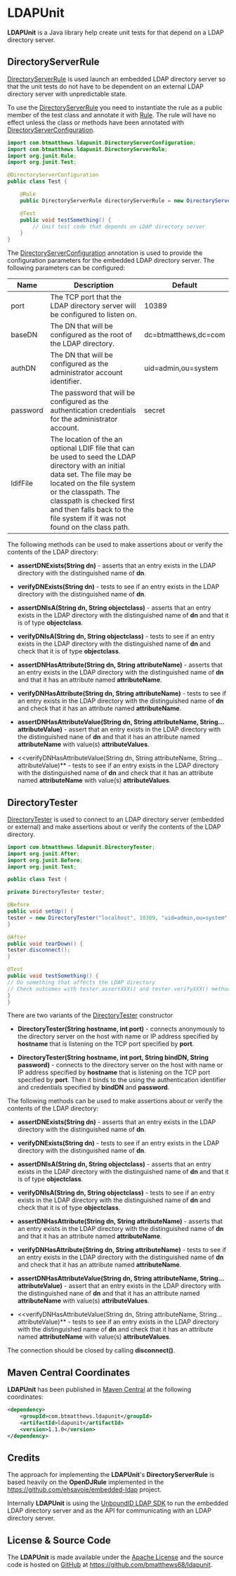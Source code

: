 LDAPUnit
========

**LDAPUnit** is a Java library help create unit tests for that depend on a LDAP directory server.

DirectoryServerRule
-------------------

[DirectoryServerRule](http://ldapunit.btmatthews.com/apidocs/com/btmatthews/ldapunit/DirectoryServerRule.html) is used
launch an embedded LDAP directory server so that the unit tests do not have to be dependent on an external LDAP
directory server with unpredictable state.

To use the
[DirectoryServerRule](http://ldapunit.btmatthews.com/apidocs/com/btmatthews/ldapunit/DirectoryServerRule.html) you need
to instantiate the rule as a public member of the test class and annotate it with
[Rule](http://kentbeck.github.com/junit/javadoc/4.10/org/junit/Rule.html). The rule will have no effect unless the class
or methods have been annotated with
[DirectoryServerConfiguration](http://ldapunit.btmatthews.com/apidocs/com/btmatthews/ldapunit/DirectoryServerConfiguration.html).

```java
import com.btmatthews.ldapunit.DirectoryServerConfiguration;
import com.btmatthews.ldapunit.DirectoryServerRule;
import org.junit.Rule;
import org.junit.Test;

@DirectoryServerConfiguration
public class Test {

    @Rule
    public DirectoryServerRule directoryServerRule = new DirectoryServerRule();

    @Test
    public void testSomething() {
        // Unit test code that depends on LDAP directory server
    }
}
```

The
[DirectoryServerConfiguration](http://ldapunit.btmatthews.com/apidocs/com/btmatthews/ldapunit/DirectoryServerConfiguration.html)
annotation is used to provide the configuration parameters for the embedded LDAP directory server. The following
parameters can be configured:

<table>
<thead><tr>
<th>Name</th>
<th>Description</th>
<th>Default</th>
</tr></thead>
<tbody>
<tr>
<td>port</td>
<td>The TCP port that the LDAP directory server will be configured to listen on.</td>
<td>10389</td>
</tr>
<tr>
<td>baseDN</td>
<td>The DN that will be configured as the root of the LDAP directory.</td>
<td>dc=btmatthews,dc=com</td>
</tr>
<tr>
<td>authDN</td>
<td>The DN that will be configured as the administrator account identifier.</td>
<td>uid=admin,ou=system</td>
</tr>
<tr>
<td>password</td>
<td>The password that will be configured as the authentication credentials for the administrator account.</td>
<td>secret</td>
</tr>
<tr>
<td>ldifFile</td>
<td>The location of the an optional LDIF file that can be used to seed the LDAP directory with an initial data set. The
file may be located on the file system or the classpath. The classpath is checked first and then falls back to the file
system if it was not found on the class path.</td>
<td></td>
</tbody>
</table>

The following methods can be used to make assertions about or verify the contents of the LDAP directory:

* **assertDNExists(String dn)** - asserts that an entry exists in the LDAP directory with the distinguished name of
  **dn**.

* **verifyDNExists(String dn)** - tests to see if an entry exists in the LDAP directory with the distinguished name
  of **dn**.

* **assertDNIsA(String dn, String objectclass)** - asserts that an entry exists in the LDAP directory with the
  distinguished name of **dn** and that it is of type **objectclass**.

* **verifyDNIsA(String dn, String objectclass)** - tests to see if an entry exists in the LDAP directory with the
  distinguished name of **dn** and check that it is of type **objectclass**.

* **assertDNHasAttribute(String dn, String attributeName)** - asserts that an entry exists in the LDAP directory
  with the distinguished name of **dn** and that it has an attribute named **attributeName**.

* **verifyDNHasAttribute(String dn, String attributeName)** - tests to see if an entry exists in the LDAP directory
    with the distinguished name of **dn** and check that it has an attribute named **attributeName**.

* **assertDNHasAttributeValue(String dn, String attributeName, String... attributeValue)** - assert that an entry
  exists in the LDAP directory with the distinguished nane of **dn** and that it has an attribute named
  **attributeName** with value(s) **attributeValues**.

* <<verifyDNHasAttributeValue(String dn, String attributeName, String... attributeValue)** - tests to see if an entry
  exists in the LDAP directory with the distinguished name of **dn** and check that it has an attribute named
  **attributeName** with value(s) **attributeValues**.

DirectoryTester
---------------

[DirectoryTester](http://ldapunit.btmatthews.com/apidocs/com/btmatthews/ldapunit/DirectoryTester.html) is used to
connect to an LDAP directory server (embedded or external) and make assertions about or verify the contents of the LDAP
directory.

```java
import com.btmatthews.ldapunit.DirectoryTester;
import org.junit.After;
import org.junit.Before;
import org.junit.Test;

public class Test {

private DirectoryTester tester;

@Before
public void setUp() {
tester = new DirectoryTester("localhost", 10389, "uid=admin,ou=system", "secret");
}

@After
public void tearDown() {
tester.disconnect();
}

@Test
public void testSomething() {
// Do something that affects the LDAP directory
// Check outcomes with tester.assertXXX() and tester.verifyXXX() methods
}
}
```

There are two variants of the
[DirectoryTester](http://ldapunit.btmatthews.com/apidocs/com/btmatthews/ldapunit/DirectoryTester.html) constructor

* **DirectoryTester(String hostname, int port)** - connects anonymously to the directory server on the host with
name or IP address specified by **hostname** that is listening on the TCP port specified by **port**.

* **DirectoryTester(String hostname, int port, String bindDN, String password)** - connects to the directory server
on the host with name or IP address specified by **hostname** that is listening on the TCP port specified by
**port**. Then it binds to the using the authentication identifier and credentials specified by **bindDN** and
**password**.

The following methods can be used to make assertions about or verify the contents of the LDAP directory:

* **assertDNExists(String dn)** - asserts that an entry exists in the LDAP directory with the distinguished name of
**dn**.

* **verifyDNExists(String dn)** - tests to see if an entry exists in the LDAP directory with the distinguished name
of **dn**.

* **assertDNIsA(String dn, String objectclass)** - asserts that an entry exists in the LDAP directory with the
distinguished name of **dn** and that it is of type **objectclass**.

* **verifyDNIsA(String dn, String objectclass)** - tests to see if an entry exists in the LDAP directory with the
distinguished name of **dn** and check that it is of type **objectclass**.

* **assertDNHasAttribute(String dn, String attributeName)** - asserts that an entry exists in the LDAP directory
with the distinguished name of **dn** and that it has an attribute named **attributeName**.

* **verifyDNHasAttribute(String dn, String attributeName)** - tests to see if an entry exists in the LDAP directory
with the distinguished name of **dn** and check that it has an attribute named **attributeName**.

* **assertDNHasAttributeValue(String dn, String attributeName, String... attributeValue)** - assert that an entry
exists in the LDAP directory with the distinguished nane of **dn** and that it has an attribute named
**attributeName** with value(s) **attributeValues**.

* <<verifyDNHasAttributeValue(String dn, String attributeName, String... attributeValue)** - tests to see if an entry
exists in the LDAP directory with the distinguished name of **dn** and check that it has an attribute named
**attributeName** with value(s) **attributeValues**.

The connection should be closed by calling **disconnect()**.

Maven Central Coordinates
-------------------------
**LDAPUnit** has been published in [Maven Central](http://search.maven.org) at the following
coordinates:

```xml
<dependency>
    <groupId>com.btmatthews.ldapunit</groupId>
    <artifactId>ldapunit</artifactId>
    <version>1.1.0</version>
</dependency>
```

Credits
-------
The approach for implementing the **LDAPUnit**'s **DirectoryServerRule** is based heavily on the **OpenDJRule**
implemented in the https://github.com/ehsavoie/embedded-ldap project.

Internally **LDAPUnit** is using the [UnboundID LDAP SDK](https://www.unboundid.com/products/ldap-sdk) to run the
embedded LDAP directory server and as the API for communicating with an LDAP directory server.

License & Source Code
---------------------
The **LDAPUnit** is made available under the
[Apache License](http://www.apache.org/licenses/LICENSE-2.0.html) and the source code is hosted on
[GitHub](http://github.com) at https://github.com/bmatthews68/ldapunit.
